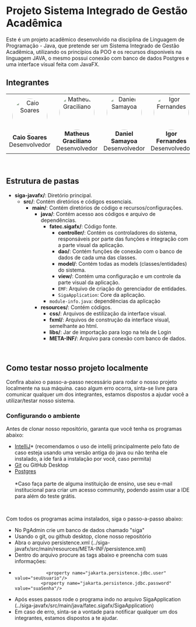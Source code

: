 # Projeto Sistema Integrado de Gestão Acadêmica
Este é um projeto acadêmico desenvolvido na disciplina de Linguagem de Programação - Java, que pretende ser um Sistema Integrado de Gestão Acadêmica, utilizando os princípios da POO e os recursos disponiveis na linguagem JAVA, o mesmo possui conexão com banco de dados Postgres e uma interface visual feita com JavaFX.
<br/>
## Integrantes
<table align="center">
  <tr>
    <td align="center">
      <a href="https://github.com/Caio-Sdk8"><img src="https://avatars.githubusercontent.com/u/82384954?v=4" alt="Caio Soares" style="border-radius: 50%; width: 10vw;"></a>
      <br />
      <b>Caio Soares</b>
      <br />
      Desenvolvedor
    </td>
    <td align="center">
      <a href="https://github.com/matheuskkg"><img src="https://avatars.githubusercontent.com/u/148032884?v=4" alt="Matheus Graciliano" style="border-radius: 50%; width: 10vw;"></a>
      <br />
      <b>Matheus Graciliano</b>
      <br />
      Desenvolvedor
    </td>
    <td align="center">
      <a href="https://github.com/Daniel120904"><img src="https://avatars.githubusercontent.com/u/183426215?v=4" alt="Daniel Samayoa" style="border-radius: 50%; width: 10vw;"></a>
      <br />
      <b>Daniel Samayoa</b>
      <br />
      Desenvolvedor
    </td>
    <td align="center">
      <a href="https://github.com/1rg0"><img src="https://avatars.githubusercontent.com/u/54910774?v=4" alt="Igor Fernandes" style="border-radius: 50%; width: 10vw;"></a>
      <br />
      <b>Igor Fernandes</b>
      <br />
      Desenvolvedor
    </td>
      <td align="center">
      <a href="https://github.com/lukshima"><img src="https://avatars.githubusercontent.com/u/183426312?v=4" alt="Lucas Nakashima" style="border-radius: 50%; width: 10vw;"></a>
      <br />
      <b>Lucas Nakashima</b>
      <br />
      Desenvolvedor
    </td>
    </td>
      <td align="center">
      <a href="https://github.com/lukshima"><img src="https://avatars.githubusercontent.com/u/183426312?v=4" alt="Lucas Nakashima" style="border-radius: 50%; width: 10vw;"></a>
      <br />
      <b>Lucas Nakashima</b>
      <br />
      Desenvolvedor
    </td>
  </tr>
</table>
<br/>

## Estrutura de pastas
- **siga-javafx/**: Diretório principal.
  - **src/**: Contém diretórios e códigos essenciais.
    - **main/**: Contém diretórios de código e recursos/configurações.
      - **java/**: Contém acesso aos códigos e arquivo de dependências.
        - **fatec.sigafx/**: Código fonte.
            - **controller/**: Contém os controladores do sistema, responsáveis por parte das funções e integração com a parte visual da aplicação.
            - **dao/**: Contém funções de conexão com o banco de dados de cada uma das classes.
            - **model/**: Contém todas as models (classes/entidades) do sistema.
            - **view/**: Contém uma configuração e um controle da parte visual da aplicação.
            - `EMF`: Arquivo de criação do gerenciador de entidades.
            - `SigaApplication`: Core da aplicação.
        - `module-info.java`: dependências da aplicação
      - **resources/**: Contém códigos.
        - **css/**: Arquivos de estilização da interface visual.
        - **fxml/**: Arquivos de construção da interface visual, semelhante ao html.
        - **libs/**: Jar de importação para logo na tela de Login
        - **META-INF/**: Arquivo para conexão com banco de dados.
<br/>

## Como testar nosso projeto localmente
Confira abaixo o passo-a-passo necessário para rodar o nosso projeto localmente na sua máquina. caso algum erro ocorra, sinta-se livre para comunicar qualquer um dos integrantes, estamos dispostos a ajudar você a utilizar/testar nosso sistema.

### Configurando o ambiente
Antes de clonar nosso repositório, garanta que você tenha os programas abaixo:
+ [IntelliJ](https://www.jetbrains.com/idea/download/?section=windows)* (recomendamos o uso de intellij principalmente pelo fato de caso esteja usando uma versão antiga do java ou não tenha ele instalado, a ide fará a instalação por você, caso permita)
+ [Git](https://git-scm.com/downloads) ou GitHub Desktop
+ [Postgres](https://www.postgresql.org/download/) <br/><br/>
*Caso faça parte de alguma instituição de ensino, use seu e-mail institucional para criar um acesso community, podendo assim usar a IDE para além do teste grátis.
<br/>

Com todos os programas acima instalados, siga o passo-a-passo abaixo:
+ No PgAdmin crie um banco de dados chamado "siga"
+ Usando o git, ou github desktop, clone nosso repositório
+ Abra o arquivo persistence.xml (../siga-javafx/src/main/resources/META-INF/persistence.xml)
+ Dentro do arquivo procure as tags abaixo e preencha com suas informações:
+ ```
              <property name="jakarta.persistence.jdbc.user" value="seuUsuario"/>
            <property name="jakarta.persistence.jdbc.password" value="suaSenha"/>
+ Após esses passos rode o programa indo no arquivo SigaApplication (../siga-javafx/src/main/java/fatec.sigafx/SigaApplication)
+ Em caso de erro, sinta-se a vontade para notificar qualquer um dos integrantes, estamos dispostos a te ajudar.








